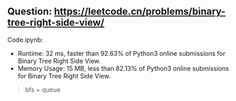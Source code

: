 ## Question: https://leetcode.cn/problems/binary-tree-right-side-view/

Code.ipynb:
* Runtime: 32 ms, faster than 92.63% of Python3 online submissions for Binary Tree Right Side View.
* Memory Usage: 15 MB, less than 82.13% of Python3 online submissions for Binary Tree Right Side View.
> bfs + queue

